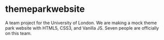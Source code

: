 # themeparkwebsite
A team project for the University of London. We are making a mock theme park website with HTML5, CSS3, and Vanilla JS. Seven people are officially on this team.
